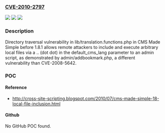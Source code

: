 ### [CVE-2010-2797](https://cve.mitre.org/cgi-bin/cvename.cgi?name=CVE-2010-2797)
![](https://img.shields.io/static/v1?label=Product&message=n%2Fa&color=blue)
![](https://img.shields.io/static/v1?label=Version&message=n%2Fa&color=blue)
![](https://img.shields.io/static/v1?label=Vulnerability&message=n%2Fa&color=brighgreen)

### Description

Directory traversal vulnerability in lib/translation.functions.php in CMS Made Simple before 1.8.1 allows remote attackers to include and execute arbitrary local files via a .. (dot dot) in the default_cms_lang parameter to an admin script, as demonstrated by admin/addbookmark.php, a different vulnerability than CVE-2008-5642.

### POC

#### Reference
- http://cross-site-scripting.blogspot.com/2010/07/cms-made-simple-18-local-file-inclusion.html

#### Github
No GitHub POC found.

